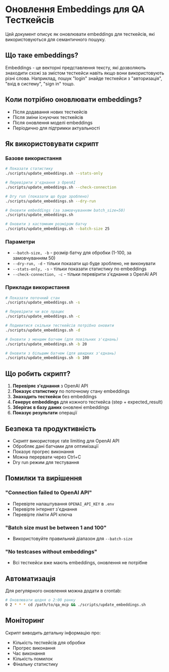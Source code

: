 # Оновлення Embeddings для QA Тесткейсів

Цей документ описує як оновлювати embeddings для тесткейсів, які використовуються для семантичного пошуку.

## Що таке embeddings?

Embeddings - це векторні представлення тексту, які дозволяють знаходити схожі за змістом тесткейси навіть якщо вони використовують різні слова. Наприклад, пошук "login" знайде тесткейси з "авторизація", "вхід в систему", "sign in" тощо.

## Коли потрібно оновлювати embeddings?

- Після додавання нових тесткейсів
- Після зміни існуючих тесткейсів
- Після оновлення моделі embeddings
- Періодично для підтримки актуальності

## Як використовувати скрипт

### Базове використання

```bash
# Показати статистику
./scripts/update_embeddings.sh --stats-only

# Перевірити з'єднання з OpenAI
./scripts/update_embeddings.sh --check-connection

# Dry run (показати що буде зроблено)
./scripts/update_embeddings.sh --dry-run

# Оновити embeddings (за замовчуванням batch_size=50)
./scripts/update_embeddings.sh

# Оновити з кастомним розміром батчу
./scripts/update_embeddings.sh --batch-size 25
```

### Параметри

- `--batch-size, -b` - розмір батчу для обробки (1-100, за замовчуванням 50)
- `--dry-run, -d` - тільки показати що буде зроблено, не виконувати
- `--stats-only, -s` - тільки показати статистику по embeddings
- `--check-connection, -c` - тільки перевірити з'єднання з OpenAI API

### Приклади використання

```bash
# Показати поточний стан
./scripts/update_embeddings.sh -s

# Перевірити чи все працює
./scripts/update_embeddings.sh -c

# Подивитися скільки тесткейсів потрібно оновити
./scripts/update_embeddings.sh -d

# Оновити з меншим батчем (для повільних з'єднань)
./scripts/update_embeddings.sh -b 20

# Оновити з більшим батчем (для швидких з'єднань)
./scripts/update_embeddings.sh -b 100
```

## Що робить скрипт?

1. **Перевіряє з'єднання** з OpenAI API
2. **Показує статистику** по поточному стану embeddings
3. **Знаходить тесткейси** без embeddings
4. **Генерує embeddings** для кожного тесткейса (step + expected_result)
5. **Зберігає в базу даних** оновлені embeddings
6. **Показує результати** операції

## Безпека та продуктивність

- Скрипт використовує rate limiting для OpenAI API
- Обробляє дані батчами для оптимізації
- Показує прогрес виконання
- Можна перервати через Ctrl+C
- Dry run режим для тестування

## Помилки та вирішення

### "Connection failed to OpenAI API"
- Перевірте налаштування `OPENAI_API_KEY` в `.env`
- Перевірте інтернет з'єднання
- Перевірте ліміти API ключа

### "Batch size must be between 1 and 100"
- Використовуйте правильний діапазон для `--batch-size`

### "No testcases without embeddings"
- Всі тесткейси вже мають embeddings, оновлення не потрібне

## Автоматизація

Для регулярного оновлення можна додати в crontab:

```bash
# Оновлювати щодня о 2:00 ранку
0 2 * * * cd /path/to/qa_mcp && ./scripts/update_embeddings.sh
```

## Моніторинг

Скрипт виводить детальну інформацію про:
- Кількість тесткейсів для обробки
- Прогрес виконання
- Час виконання
- Кількість помилок
- Фінальну статистику
